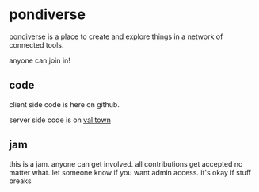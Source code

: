 # pondiverse

[pondiverse](https://pondiverse.com) is a place to create and explore things in a network of connected tools.

anyone can join in!

## code

client side code is here on github.

server side code is on [val town](https://www.val.town/x/todepond/pondiverse)

## jam

this is a jam. anyone can get involved. all contributions get accepted no matter what. let someone know if you want admin access. it's okay if stuff breaks
